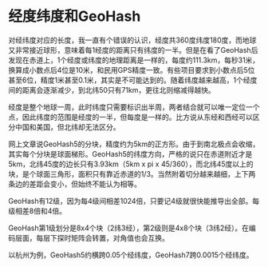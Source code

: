 经度纬度和GeoHash
==
对经纬度对应的长度，我一直有个错误的认识，经度共360度纬度180度，而地球又非常接近球形，意味着每1经度的距离只有纬度的一半。但是在看了GeoHash后发现在赤道上，1个经度或纬度的地理距离是一样的，每度约111.3km，每秒31米，换算成小数点后4位是10米，和民用GPS精度一致。有些项目要求到小数点后5位甚至6位，精度1米甚至0.1米，其实是不可能达到的。随着纬度越来越高，1个经度间的距离会逐渐减少，到北纬50只有71km，更往北则缩减得越快。

经度是整个地球一周，此时纬度只需要标识出半周，两者结合就可以唯一定位一个点，因此纬度的范围是经度的一半，但每度是一样的。比方说从东经和西经可以区分中国和美国，但北纬却无法区分。

网上文章说GeoHash5的分块，精度约为5km的正方形。由于到南北极点会收缩，其实每个分块是球面梯形。GeoHash5的纬度方向，严格的说只在赤道附近才是5km，北纬45度的边长只有3.93km（5km x pi x 45/360），而北纬45度以上的块，是个球面三角形，面积只有靠近赤道的1/3。当然附着切分越来越细，上下两条边的差距会变小，但始终不能认为相等。

GeoHash有12级，因为每4级间相差1024倍，只要记4级就很快能推导出全部。每级相差8倍和4倍。

GeoHash第1级划分是8x4个块（2纬3经），第2级则是4x8个块（3纬2经）。在编码层面，每层下探时矩阵会转置，对角值也会互换。

以杭州为例，GeoHash5约横跨0.05个经纬度，GeoHash7跨0.0015个经纬度。